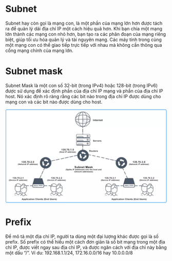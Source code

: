 # Subnet

Subnet hay còn gọi là mạng con, là một phần của mạng lớn hơn được tách ra để quản lý dải địa chỉ IP một cách hiệu quả hơn. Khi bạn chia một mạng lớn thành các mạng con nhỏ hơn, bạn tạo ra các phân đoạn của mạng riêng biệt, giúp tối ưu hóa quản lý và tài nguyên mạng. Các máy tính trong cùng một mạng con có thể giao tiếp trực tiếp với nhau mà không cần thông qua cổng mạng chính của mạng lớn.

# Subnet mask

Subnet Mask là một con số 32-bit (trong IPv4) hoặc 128-bit (trong IPv6) được sử dụng để xác định phần của địa chỉ IP mạng và phần của địa chỉ IP host. Nó xác định rõ ràng rằng các bit nào trong địa chỉ IP được dùng cho mạng con và các bit nào được dùng cho host.

![Subnet mask](../Images/Subnetmask.png)

# Prefix

Để mô tả một địa chỉ IP, người ta dùng một đại lượng khác được gọi là số prefix. Số prefix có thể hiểu một cách đơn giản là số bit mạng trong một địa chỉ IP, được viết ngay sau địa chỉ IP, và được ngăn cách với địa chỉ này bằng một dấu “/”. Ví du: 192.168.1.1/24, 172.16.0.0/16 hay 10.0.0.0/8